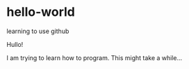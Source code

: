 # hello-world
learning to use github

Hullo!

I am trying to learn how to program. 
This might take a while...
